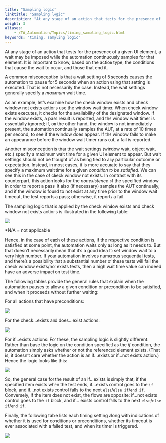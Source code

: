 ```yaml
--- 
title: "Sampling logic"
linktitle: "Sampling logic"
description: "At any stage of an action that tests for the presence of a given UI element, a wait may be imposed while the automation continuously samples for that element. It is important to know, based on the action type, the conditions that cause the wait to occur, and those that end it."
weight: 3
aliases: 
    - /TA_Automation/Topics/timing_sampling_logic.html
keywords: "timing, sampling logic"
---
```


At any stage of an action that tests for the presence of a given UI element, a wait may be imposed while the automation continuously samples for that element. It is important to know, based on the action type, the conditions that cause the wait to occur, and those that end it.

A common misconception is that a wait setting of 5 seconds causes the automation to pause for 5 seconds when an action using that setting is executed. That is not necessarily the case. Instead, the wait settings generally specify a *maximum* wait time.

As an example, let’s examine how the check window exists and check window not exists actions use the window wait timer. When check window exists executes, it checks for the availability of the designated window. If the window exists, a pass result is reported, and the window wait timer is essentially ignored; if, on the other hand, the window is not immediately present, the automation continually samples the AUT, at a rate of 10 times per second, to see if the window does appear. If the window fails to make an appearance before the window wait timer runs out, a fail is reported.

Another misconception is that the wait settings \(window wait, object wait, etc.\) specify a maximum wait time for a given UI element to appear. But wait settings should not be thought of as being tied to any particular outcome or expectation. Instead, in most cases, it is more accurate to say that they specify a maximum wait time for a given *condition to be satisfied*. We can see this in the case of check window not exists. In contrast with its counterpart, this action looks for the *nonexistence* of the specified window in order to report a pass. It also \(if necessary\) samples the AUT continually, and if the window is found to not exist at any time prior to the window wait timeout, the test reports a pass; otherwise, it reports a fail.

The sampling logic that is applied by the check window exists and check window not exists actions is illustrated in the following table:

![](/images/TA_Automation/Images/timing_tbl_check_window_exists_sampling_logic.png)

\*N/A = not applicable

Hence, in the case of each of these actions, if the respective condition is satisfied at some point, the automation waits only as long as it needs to. But that doesn’t necessarily mean that it’s a good idea to set window wait to a very high number. If your automation involves numerous sequential tests, and there’s a possibility that a substantial number of these tests will fail the check window exists/not exists tests, then a high wait time value can indeed have an adverse impact on test time.

The following tables provide the general rules that explain when the automation pauses to allow a given condition or precondition to be satisfied, and when it proceeds without further waiting:

For all actions that have preconditions:

![](/images/TA_Automation/Images/timing_tbl_sampling_logic-preconditions.png)

For the check…exists and does…exist actions:

![](/images/TA_Automation/Images/timing_tbl_sampling_logic-check_exist-does_exist.png)

For if…exists actions: For these, the sampling logic is slightly different. Rather than base the logic on the condition specified as the *if* condition, the automation simply asks whether or not the referenced element exists. \(That is, it doesn’t care whether the action is an if…exists or if…not exists action.\) Hence the logic looks like this:

![](/images/TA_Automation/Images/timing_tbl_sampling_logic-if_exists.png)

So, the general case for the result of an if…exists is simply that, if the specified item exists when the test ends, if…exists control goes to the `if` block, and if…not exists control falls to the next `else`/`else if`/`end if`. Conversely, if the item does not exist, the flows are opposite: if…not exists control goes to the `if` block, and if… exists control falls to the next `else`/`else if`/`end if`.

Finally, the following table lists each timing setting along with indications of whether it is used for conditions or preconditions, whether its timeout is ever associated with a failed test, and when its timer is triggered.

![](/images/TA_Automation/Images/timing_tbl_timing_setting_attributes.png)




